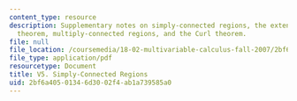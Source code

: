```yaml
---
content_type: resource
description: Supplementary notes on simply-connected regions, the extended Green's
  theorem, multiply-connected regions, and the Curl theorem.
file: null
file_location: /coursemedia/18-02-multivariable-calculus-fall-2007/2bf6a40501346d3002f4ab1a739585a0_simpl_conctd_reg.pdf
file_type: application/pdf
resourcetype: Document
title: V5. Simply-Connected Regions
uid: 2bf6a405-0134-6d30-02f4-ab1a739585a0
---
```


